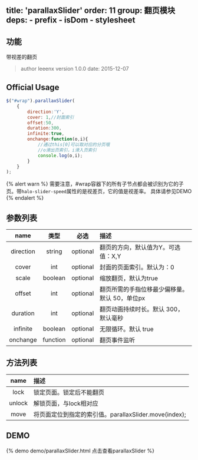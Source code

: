 title: 'parallaxSlider'
order: 11
group: 翻页模块
deps:
    - prefix
    - isDom
    - stylesheet
---

## 功能

带视差的翻页

> author leeenx
> version 1.0.0
> date: 2015-12-07

## Official Usage

```javascript
$("#wrap").parallaxSlider(
	{
        direction:'Y',
        cover: 1,//封面索引
        offset:50,
        duration:300,
        infinite:true,
        onchange:function(o,i){
            //通过this[0]可以取对应的分页哦
            //o滑出页索引，i滑入页索引
            console.log(o,i);
        }
    }
);
```

{% alert warn %}
需要注意，#wrap容器下的所有子节点都会被识别为它的子页。带`halo-slider-speed`属性的是视差页，它的值是视差率。
具体请参见DEMO
{% endalert %}



## 参数列表

| name | 类型 | 必选 | 描述 |
| :----: | :----: | :----: | :---- |
| direction | string | optional | 翻页的方向，默认值为Y。可选值：X,Y|
| cover | int | optional | 封面的页面索引。默认为：0 |
| scale | boolean | optional | 缩放翻页，默认为true |
| offset | int | optional | 翻页所需的手指位移最少偏移量。默认 50，单位px |
| duration | int | optional | 翻页动画持续时长。默认 300，默认毫秒 |
| infinite | boolean | optional | 无限循环。默认 true |
| onchange | function | optional | 翻页事件监听 |



## 方法列表

| name | 描述 |
| :----: | :---- |
| lock | 锁定页面。锁定后不能翻页 |
| unlock | 解锁页面，与lock相对应 |
| move | 将页面定位到指定的索引值。parallaxSlider.move(index); |



## DEMO

{% demo demo/parallaxSlider.html 点击查看parallaxSlider %}

